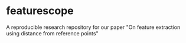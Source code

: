 # featurescope
A reproducible research repository for our paper "On feature extraction using distance from reference points"
